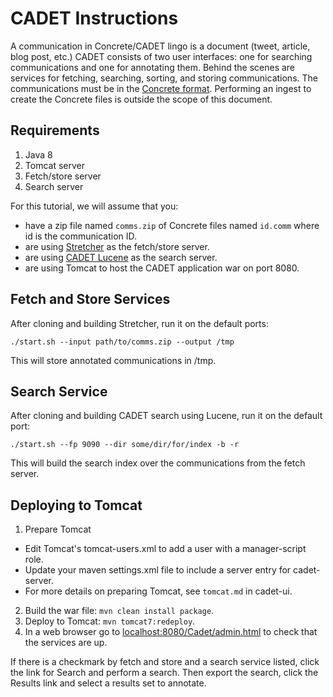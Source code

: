 CADET Instructions
=======================
A communication in Concrete/CADET lingo is a document (tweet, article, blog post, etc.)
CADET consists of two user interfaces: one for searching communications and one for annotating them.
Behind the scenes are services for fetching, searching, sorting, and storing communications.
The communications must be in the [Concrete format](http://hltcoe.github.io/concrete/).
Performing an ingest to create the Concrete files is outside the scope of this document.

Requirements
---------------
1. Java 8
2. Tomcat server
3. Fetch/store server
4. Search server

For this tutorial, we will assume that you:
 * have a zip file named `comms.zip` of Concrete files named `id.comm` where id is the communication ID.
 * are using [Stretcher](https://github.com/hltcoe/stretcher) as the fetch/store server.
 * are using [CADET Lucene](https://github.com/hltcoe/cadet-search-lucene) as the search server.
 * are using Tomcat to host the CADET application war on port 8080. 


Fetch and Store Services
-------------------------
After cloning and building Stretcher, run it on the default ports:
```
./start.sh --input path/to/comms.zip --output /tmp
```
This will store annotated communications in /tmp.


Search Service
-------------- 
After cloning and building CADET search using Lucene, run it on the default port:
```
./start.sh --fp 9090 --dir some/dir/for/index -b -r
```
This will build the search index over the communications from the fetch server.


Deploying to Tomcat
--------------------
1. Prepare Tomcat
 * Edit Tomcat's tomcat-users.xml to add a user with a manager-script role.
 * Update your maven settings.xml file to include a server entry for cadet-server.
 * For more details on preparing Tomcat, see `tomcat.md` in cadet-ui.
2. Build the war file: `mvn clean install package`.
3. Deploy to Tomcat: `mvn tomcat7:redeploy`.
4. In a web browser go to [localhost:8080/Cadet/admin.html](http://localhost:8080/Cadet/admin.html) to check that the services are up.

If there is a checkmark by fetch and store and a search service listed, click the link for Search and perform a search.
Then export the search, click the Results link and select a results set to annotate.

